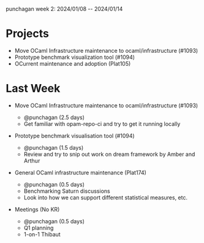 punchagan week 2: 2024/01/08 -- 2024/01/14

# Projects

- Move OCaml Infrastructure maintenance to ocaml/infrastructure (#1093)
- Prototype benchmark visualization tool (#1094)
- OCurrent maintenance and adoption (Plat105)

# Last Week

- Move OCaml Infrastructure maintenance to ocaml/infrastructure (#1093)
  - @punchagan (2.5 days)
  - Get familiar with opam-repo-ci and try to get it running locally

- Prototype benchmark visualisation tool (#1094)
  - @punchagan (1.5 days)
  - Review and try to snip out work on dream framework by Amber and Arthur

- General OCaml infrastructure maintenance (Plat174)
  - @punchagan (0.5 days)
  - Benchmarking Saturn discussions
  - Look into how we can support different statistical measures, etc.

- Meetings (No KR)
  - @punchagan (0.5 days)
  - Q1 planning
  - 1-on-1 Thibaut
